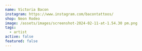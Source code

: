 ```yaml
---
name: Victoria Bacon
instagram: https://www.instagram.com/bacontattoos/
shop: Neon Rodeo
image: /assets/images/screenshot-2024-02-11-at-1.54.30 pm.png
tags:
  - artist
active: false
featured: false
---
```

